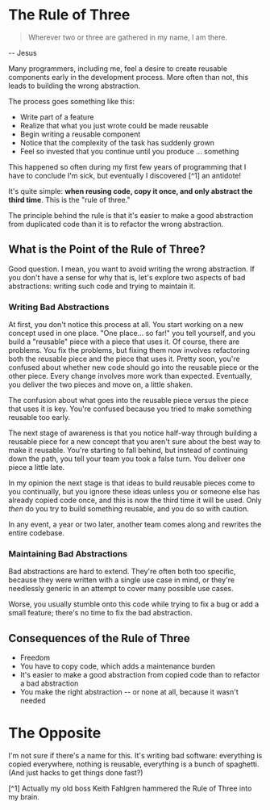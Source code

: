 # The Rule of Three

> Wherever two or three are gathered in my name, I am there.

-- Jesus

Many programmers, including me, feel a desire to create reusable components early in the development process. More often than not, this leads to building the wrong abstraction.

The process goes something like this:

- Write part of a feature
- Realize that what you just wrote could be made reusable
- Begin writing a reusable component
- Notice that the complexity of the task has suddenly grown
- Feel so invested that you continue until you produce ... something

This happened so often during my first few years of programming that I have to conclude I'm sick, but eventually I discovered [^1] an antidote!

It's quite simple: **when reusing code, copy it once, and only abstract the third time**. This is the "rule of three."

The principle behind the rule is that it's easier to make a good abstraction from duplicated code than it is to refactor the wrong abstraction.

## What is the Point of the Rule of Three?

Good question. I mean, you want to avoid writing the wrong abstraction. If you don't have a sense for why that is, let's explore two aspects of bad abstractions: writing such code and trying to maintain it.

### Writing Bad Abstractions

At first, you don't notice this process at all. You start working on a new concept used in one place. "One place... so far!" you tell yourself, and you build a "reusable" piece with a piece that uses it. Of course, there are problems. You fix the problems, but fixing them now involves refactoring both the reusable piece and the piece that uses it. Pretty soon, you're confused about whether new code should go into the reusable piece or the other piece. Every change involves more work than expected. Eventually, you deliver the two pieces and move on, a little shaken.

The confusion about what goes into the reusable piece versus the piece that uses it is key. You're confused because you tried to make something reusable too early.

The next stage of awareness is that you notice half-way through building a reusable piece for a new concept that you aren't sure about the best way to make it reusable. You're starting to fall behind, but instead of continuing down the path, you tell your team you took a false turn. You deliver one piece a little late.

In my opinion the next stage is that ideas to build reusable pieces come to you continually, but you ignore these ideas unless you or someone else has already copied code once, and this is now the third time it will be used. Only *then* do you try to build something reusable, and you do so with caution.

In any event, a year or two later, another team comes along and rewrites the entire codebase.


### Maintaining Bad Abstractions

Bad abstractions are hard to extend. They're often both too specific, because they were written with a single use case in mind, or they're needlessly generic in an attempt to cover many possible use cases.

Worse, you usually stumble onto this code while trying to fix a bug or add a small feature; there's no time to fix the bad abstraction.

## Consequences of the Rule of Three

- Freedom
- You have to copy code, which adds a maintenance burden
- It's easier to make a good abstraction from copied code than to refactor a bad abstraction
- You make the right abstraction -- or none at all, because it wasn't needed

# The Opposite

I'm not sure if there's a name for this. It's writing bad software: everything is copied everywhere, nothing is reusable, everything is a bunch of spaghetti. (And just hacks to get things done fast?)

[^1] Actually my old boss Keith Fahlgren hammered the Rule of Three into my brain.
